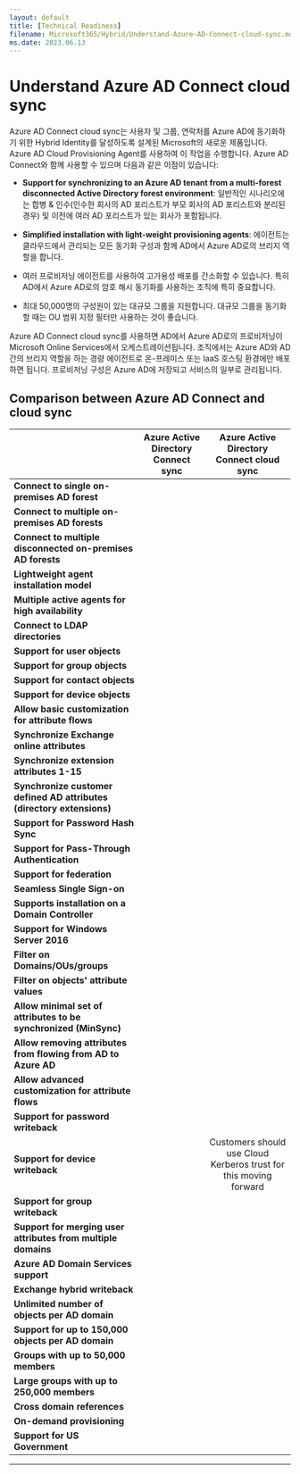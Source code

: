 ```yaml
---
layout: default
title: [Technical Readiness]
filename: Microsoft365/Hybrid/Understand-Azure-AD-Connect-cloud-sync.md
ms.date: 2023.06.13
---
```


# Understand Azure AD Connect cloud sync

Azure AD Connect cloud sync는 사용자 및 그룹, 연락처를 Azure AD에 동기화하기 위한 Hybrid Identity를 달성하도록 설계된 Microsoft의 새로운 제품입니다.
Azure AD Cloud Provisioning Agent를 사용하여 이 작업을 수행합니다. Azure AD Connect와 함께 사용할 수 있으며 다음과 같은 이점이 있습니다:

- **Support for synchronizing to an Azure AD tenant from a multi-forest disconnected Active Directory forest environment**: 일반적인 시나리오에는 합병 & 인수(인수한 회사의 AD 포리스트가 부모 회사의 AD 포리스트와 분리된 경우) 및 이전에 여러 AD 포리스트가 있는 회사가 포함됩니다.

- **Simplified installation with light-weight provisioning agents**: 에이전트는 클라우드에서 관리되는 모든 동기화 구성과 함께 AD에서 Azure AD로의 브리지 역할을 합니다.

- 여러 프로비저닝 에이전트를 사용하여 고가용성 배포를 간소화할 수 있습니다. 특히 AD에서 Azure AD로의 암호 해시 동기화를 사용하는 조직에 특히 중요합니다.

- 최대 50,000명의 구성원이 있는 대규모 그룹을 지원합니다. 대규모 그룹을 동기화할 때는 OU 범위 지정 필터만 사용하는 것이 좋습니다.

Azure AD Connect cloud sync를 사용하면 AD에서 Azure AD로의 프로비저닝이 Microsoft Online Services에서 오케스트레이션됩니다. 조직에서는 Azure AD와 AD 간의 브리지 역할을 하는 경량 에이전트로 온-프레미스 또는 IaaS 호스팅 환경에만 배포하면 됩니다. 프로비저닝 구성은 Azure AD에 저장되고 서비스의 일부로 관리됩니다.

## Comparison between Azure AD Connect and cloud sync

|| Azure Active Directory Connect sync | Azure Active Directory Connect cloud sync |
|--|:-:|:-:|
| **Connect to single on-premises AD forest**| <i class="fa fa-circle" aria-hidden="true"></i> | <i class="fa fa-circle" aria-hidden="true"></i> |
| **Connect to multiple on-premises AD forests**| <i class="fa fa-circle" aria-hidden="true"></i> | <i class="fa fa-circle" aria-hidden="true"></i> |
| **Connect to multiple disconnected on-premises AD forests**|  | <i class="fa fa-circle" aria-hidden="true"></i> |
| **Lightweight agent installation model**|  | <i class="fa fa-circle" aria-hidden="true"></i> |
| **Multiple active agents for high availability**|  | <i class="fa fa-circle" aria-hidden="true"></i> |
| **Connect to LDAP directories**| <i class="fa fa-circle" aria-hidden="true"></i> |  |
| **Support for user objects**| <i class="fa fa-circle" aria-hidden="true"></i> | <i class="fa fa-circle" aria-hidden="true"></i> |
| **Support for group objects**| <i class="fa fa-circle" aria-hidden="true"></i> | <i class="fa fa-circle" aria-hidden="true"></i> |
| **Support for contact objects**| <i class="fa fa-circle" aria-hidden="true"></i> | <i class="fa fa-circle" aria-hidden="true"></i> |
| **Support for device objects**| <i class="fa fa-circle" aria-hidden="true"></i> |  |
| **Allow basic customization for attribute flows**| <i class="fa fa-circle" aria-hidden="true"></i> | <i class="fa fa-circle" aria-hidden="true"></i> |
| **Synchronize Exchange online attributes**| <i class="fa fa-circle" aria-hidden="true"></i> | <i class="fa fa-circle" aria-hidden="true"></i> |
| **Synchronize extension attributes 1-15**| <i class="fa fa-circle" aria-hidden="true"></i> | <i class="fa fa-circle" aria-hidden="true"></i> |
| **Synchronize customer defined AD attributes (directory extensions)**| <i class="fa fa-circle" aria-hidden="true"></i> | <i class="fa fa-circle" aria-hidden="true"></i> |
| **Support for Password Hash Sync**| <i class="fa fa-circle" aria-hidden="true"></i> | <i class="fa fa-circle" aria-hidden="true"></i> |
| **Support for Pass-Through Authentication**| <i class="fa fa-circle" aria-hidden="true"></i> |  |
| **Support for federation**| <i class="fa fa-circle" aria-hidden="true"></i> | <i class="fa fa-circle" aria-hidden="true"></i> |
| **Seamless Single Sign-on**| <i class="fa fa-circle" aria-hidden="true"></i> | <i class="fa fa-circle" aria-hidden="true"></i> |
| **Supports installation on a Domain Controller**| <i class="fa fa-circle" aria-hidden="true"></i> | <i class="fa fa-circle" aria-hidden="true"></i> |
| **Support for Windows Server 2016**| <i class="fa fa-circle" aria-hidden="true"></i> | <i class="fa fa-circle" aria-hidden="true"></i> |
| **Filter on Domains/OUs/groups**| <i class="fa fa-circle" aria-hidden="true"></i> | <i class="fa fa-circle" aria-hidden="true"></i> |
| **Filter on objects' attribute values**| <i class="fa fa-circle" aria-hidden="true"></i> |  |
| **Allow minimal set of attributes to be synchronized (MinSync)**| <i class="fa fa-circle" aria-hidden="true"></i> | <i class="fa fa-circle" aria-hidden="true"></i> |
| **Allow removing attributes from flowing from AD to Azure AD**| <i class="fa fa-circle" aria-hidden="true"></i> | <i class="fa fa-circle" aria-hidden="true"></i> |
| **Allow advanced customization for attribute flows**| <i class="fa fa-circle" aria-hidden="true"></i> |  |
| **Support for password writeback**| <i class="fa fa-circle" aria-hidden="true"></i> | <i class="fa fa-circle" aria-hidden="true"></i> |
| **Support for device writeback**| <i class="fa fa-circle" aria-hidden="true"></i> | Customers should use Cloud Kerberos trust for this moving forward |
| **Support for group writeback**| <i class="fa fa-circle" aria-hidden="true"></i> |  |
| **Support for merging user attributes from multiple domains**| <i class="fa fa-circle" aria-hidden="true"></i> |  |
| **Azure AD Domain Services support**| <i class="fa fa-circle" aria-hidden="true"></i> |  |
| **Exchange hybrid writeback**| <i class="fa fa-circle" aria-hidden="true"></i> |  |
| **Unlimited number of objects per AD domain**| <i class="fa fa-circle" aria-hidden="true"></i> |  |
| **Support for up to 150,000 objects per AD domain**| <i class="fa fa-circle" aria-hidden="true"></i> | <i class="fa fa-circle" aria-hidden="true"></i> |
| **Groups with up to 50,000 members**| <i class="fa fa-circle" aria-hidden="true"></i> | <i class="fa fa-circle" aria-hidden="true"></i> |
| **Large groups with up to 250,000 members**| <i class="fa fa-circle" aria-hidden="true"></i> |  |
| **Cross domain references**| <i class="fa fa-circle" aria-hidden="true"></i> | <i class="fa fa-circle" aria-hidden="true"></i> |
| **On-demand provisioning**|  | <i class="fa fa-circle" aria-hidden="true"></i> |
| **Support for US Government**| <i class="fa fa-circle" aria-hidden="true"></i> | <i class="fa fa-circle" aria-hidden="true"></i> |

---
